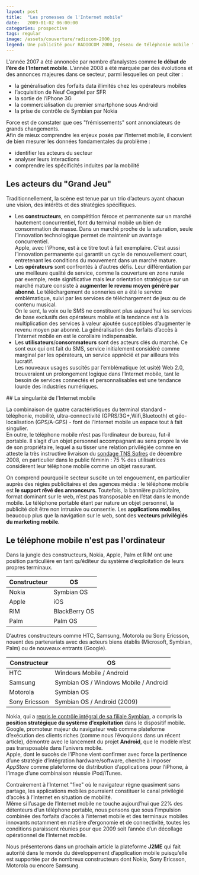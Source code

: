 ```yaml
---
layout: post
title:  "Les promesses de l'Internet mobile"
date:   2009-01-02 06:00:00
categories: prospective
tags: regular
image: /assets/couverture/radiocom-2000.jpg
legend: Une publicité pour RADIOCOM 2000, réseau de téléphonie mobile français lancé en 1986.
---
```

L’année 2007 a été annoncée par nombre d’analystes comme **le début de l’ère de l’Internet mobile**. L’année 2008 a été marquée par des évolutions et des annonces majeures dans ce secteur, parmi lesquelles on peut citer :

- la généralisation des forfaits data illimités chez les opérateurs mobiles
- l’acquisition de Neuf Cegetel par SFR
- la sortie de l’iPhone 3G
- la commercialisation du premier smartphone sous Android
- la prise de contrôle de Symbian par Nokia

Force est de constater que ces "frémissements" sont annonciateurs de grands changements.<br />
Afin de mieux comprendre les enjeux posés par l’Internet mobile, il convient de bien mesurer les données fondamentales du problème : 
- identifier les acteurs du secteur
- analyser leurs interactions
- comprendre les spécificités induites par la mobilité

## Les acteurs du "Grand Jeu"
Traditionnellement, la scène est tenue par un trio d’acteurs ayant chacun une vision, des intérêts et des stratégies spécifiques.

- Les **constructeurs**, en compétition féroce et permanente sur un marché hautement concurrentiel, font du terminal mobile un bien de consommation de masse. Dans un marché proche de la saturation, seule l’innovation technologique permet de maintenir un avantage concurrentiel.<br />
Apple, avec l’iPhone, est à ce titre tout à fait exemplaire. C’est aussi l’innovation permanente qui garantit un cycle de renouvellement court, entretenant les conditions du mouvement dans un marché mature.
- Les **opérateurs** sont confrontés à d’autres défis. Leur différentiation par une meilleure qualité de service, comme la couverture en zone rurale par exemple, reste significative mais leur orientation stratégique sur un marché mature consiste à **augmenter le revenu moyen généré par abonné**. Le téléchargement de sonneries en a été le service emblématique, suivi par les services de téléchargement de jeux ou de contenu musical.<br />
On le sent, la voix ou le SMS ne constituent plus aujourd’hui les services de base exclusifs des opérateurs mobile et la tendance est à la multiplication des services à valeur ajoutée susceptibles d’augmenter le revenu moyen par abonné. La généralisation des forfaits d’accès à l’Internet mobile en est le corollaire indispensable.
- Les **utilisateurs**/**consommateurs** sont des acteurs clés du marché. Ce sont eux qui ont fait du SMS, service initialement considéré comme marginal par les opérateurs, un service apprécié et par ailleurs très lucratif.<br />
Les nouveaux usages suscités par l’emblématique (et usité) Web 2.0, trouveraient un prolongement logique dans l’Internet mobile, tant le besoin de services connectés et personnalisables est une tendance lourde des industries numériques.

## La singularité de l'Internet mobile

La combinaison de quatre caractéristiques du terminal standard - téléphonie, mobilité, ultra-connectivité (GPRS/3G+,Wifi,Bluetooth) et géo-localisation (GPS/A-GPS) - font de l’Internet mobile un espace tout à fait singulier.<br />
En outre, le téléphone mobile n’est pas l’ordinateur de bureau, fut-il portable. Il s’agit d’un objet personnel accompagnant au sens propre la vie de son propriétaire, lequel a su tisser une relation privilégiée comme en atteste la très instructive livraison du [sondage TNS Sofres](http://www.afom.fr/v4/STATIC/documents/TNS_2008_%20CP.pdf) de décembre 2008, en particulier dans le public féminin : 75 % des utilisatrices considèrent leur téléphone mobile comme un objet rassurant.

On comprend pourquoi le secteur suscite un tel engouement, en particulier auprès des régies publicitaires et des agences média : le téléphone mobile est **le support rêvé des annonceurs**. Toutefois, la bannière publicitaire, format dominant sur le web, n’est pas transposable en l’état dans le monde mobile. Le téléphone portable étant par nature un objet personnel, la publicité doit être non intrusive ou consentie. Les **applications mobiles**, beaucoup plus que la navigation sur le web, sont des **vecteurs privilégiés du marketing mobile**.

## Le téléphone mobile n'est pas l'ordinateur

Dans la jungle des constructeurs, Nokia, Apple, Palm et RIM ont une position particulière en tant qu’éditeur du système d’exploitation de leurs propres terminaux.

| Constructeur | OS            |
| ------------ | ------------- |
| Nokia        | Symbian OS    |
| Apple        | iOS           |
| RIM          | BlackBerry OS |
| Palm         | Palm OS       |

D’autres constructeurs comme HTC, Samsung, Motorola ou Sony Ericsson, nouent des partenariats avec des acteurs biens établis (Microsoft, Symbian, Palm) ou de nouveaux entrants (Google).

| Constructeur  | OS            |
| ------------- | ------------------------------------- |
| HTC           | Windows Mobile / Android              |
| Samsung       | Symbian OS / Windows Mobile / Android |
| Motorola      | Symbian OS                            |
| Sony Ericsson | Symbian OS / Android (2009)           |

Nokia, qui a [repris le contrôle intégral de sa filiale Symbian](http://www.lemondeinformatique.fr/actualites/lire-symbian-avale-nokia-prevoit-une-plateforme-open-source-en-2010-27565.html), a compris la **position stratégique du système d’exploitation** dans le dispositif mobile.<br />
Google, promoteur majeur du navigateur web comme plateforme d’exécution des clients riches (comme nous l’évoquions dans un récent article), démontre avec le lancement du projet **Android**, que le modèle n’est pas transposable dans l’univers mobile.<br />
Apple, dont le succès de l’iPhone vient confirmer avec force la pertinence d’une stratégie d’intégration hardware/software, cherche à imposer *AppStore* comme plateforme de distribution d’applications pour l’iPhone, à l’image d’une combinaison réussie iPod/iTunes.

Contrairement à l’Internet "fixe" où le navigateur règne quasiment sans partage, les applications mobiles pourraient constituer le canal privilégié d’accès à l’Internet en situation de mobilité.<br />
Même si l’usage de l’Internet mobile ne touche aujourd’hui que 22% des détenteurs d’un téléphone portable, nous pensons que sous l’impulsion combinée des forfaits d’accès à l’internet mobile et des terminaux mobiles innovants notamment en matière d’ergonomie et de connectivité, toutes les conditions paraissent réunies pour que 2009 soit l’année d’un décollage opérationnel de l’Internet mobile.

Nous présenterons dans un prochain article la plateforme **J2ME** qui fait autorité dans le monde du développement d’application mobile puisqu’elle est supportée par de nombreux constructeurs dont Nokia, Sony Ericsson, Motorola ou encore Samsung.

[jekyll]:      http://jekyllrb.com
[jekyll-gh]:   https://github.com/jekyll/jekyll
[jekyll-help]: https://github.com/jekyll/jekyll-help
